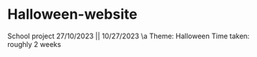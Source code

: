 # Halloween-website
School project 27/10/2023 || 10/27/2023 \a
Theme: Halloween
Time taken: roughly 2 weeks
